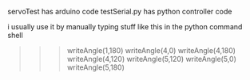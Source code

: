 
servoTest has arduino code
testSerial.py has python controller code

i usually use it by manually typing stuff like this in the python command shell
>>> writeAngle(1,180)
>>> writeAngle(4,0)
>>> writeAngle(4,180)
>>> writeAngle(4,120)
>>> writeAngle(5,120)
>>> writeAngle(5,0)
>>> writeAngle(5,180)
